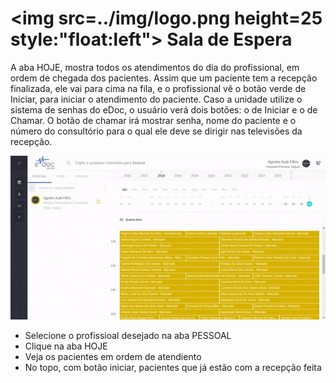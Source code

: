 # <img src=../img/logo.png height=25 style:"float:left"> Sala de Espera

A aba HOJE, mostra todos os atendimentos do dia do profissional, em ordem de chegada dos pacientes.
Assim que um paciente tem a recepção finalizada, ele vai para cima na fila, e o profissional vê o botão verde de Iniciar, para iniciar o atendimento do paciente.
Caso a unidade utilize o sistema de senhas do eDoc, o usuário verá dois botões: o de Iniciar e o de Chamar. O botão de chamar irá mostrar senha, nome do paciente e o número do consultório para o qual ele deve se dirigir nas televisões da recepção.

<div class="left-float-framme framme70">
	<img src="../img/calendario/pipeline.gif">
</div>

<div class="right-float-framme framme28">
	<ul>
		<li>Selecione o profissioal desejado na aba PESSOAL</li>
		<li>Clique na aba HOJE</li>
		<li>Veja os pacientes em ordem de atendiento</li>
		<li>No topo, com botão iniciar, pacientes que já estão com a recepção feita</li>
	</ul>
</div>

<div style="clear: left;"></div>
